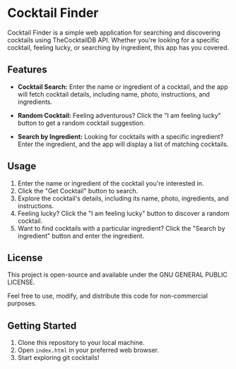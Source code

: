 # Cocktail Finder

Cocktail Finder is a simple web application for searching and discovering cocktails using TheCocktailDB API. Whether you're looking for a specific cocktail, feeling lucky, or searching by ingredient, this app has you covered.

## Features

- **Cocktail Search:** Enter the name or ingredient of a cocktail, and the app will fetch cocktail details, including name, photo, instructions, and ingredients.

- **Random Cocktail:** Feeling adventurous? Click the "I am feeling lucky" button to get a random cocktail suggestion.

- **Search by Ingredient:** Looking for cocktails with a specific ingredient? Enter the ingredient, and the app will display a list of matching cocktails.

## Usage

1. Enter the name or ingredient of the cocktail you're interested in.
2. Click the "Get Cocktail" button to search.
3. Explore the cocktail's details, including its name, photo, ingredients, and instructions.
4. Feeling lucky? Click the "I am feeling lucky" button to discover a random cocktail.
5. Want to find cocktails with a particular ingredient? Click the "Search by ingredient" button and enter the ingredient.

## License

This project is open-source and available under the GNU GENERAL PUBLIC LICENSE.

Feel free to use, modify, and distribute this code for non-commercial purposes.

## Getting Started

1. Clone this repository to your local machine.
2. Open `index.html` in your preferred web browser.
3. Start exploring git cocktails!

